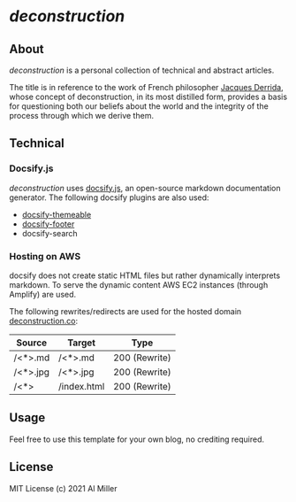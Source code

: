 # <i>deconstruction</i>

##  About

<p>
<i>deconstruction</i> is a personal collection of technical and abstract articles.
</p>
 The title is in reference to the work of French philosopher <a href="https://en.wikipedia.org/wiki/Jacques_Derrida" target="__blank">Jacques Derrida</a>, whose concept of deconstruction, in its most distilled form, provides a basis for questioning both our beliefs about the world and the integrity of the process through which we derive them.

##  Technical

###    Docsify.js

<i>deconstruction</i> uses <a href="https://docsify.js.org/" target="__blank">docsify.js</a>, an open-source markdown documentation generator. The following docsify plugins are also used:

- <a href="https://jhildenbiddle.github.io/docsify-themeable/#/" target="__blank">docsify-themeable</a>
- <a href="https://github.com/erickjx/docsify-footer-enh" target="__blank">docsify-footer</a>
- docsify-search

###    Hosting on AWS

<p>
docsify does not create static HTML files but rather dynamically interprets markdown. To serve the dynamic content AWS EC2 instances (through Amplify) are used.
</p>
<p>
The following rewrites/redirects are used for the hosted domain <a href="https://deconstruction.co/" target="__blank">deconstruction.co</a>:
</p>

| Source      | Target | Type |
| ----------- | ----------- | ----------- |
| /<*>.md	      | /<*>.md	       | 200 (Rewrite)	       |
| /<*>.jpg	      | /<*>.jpg	       | 200 (Rewrite)	       |
| /<*>	   | /index.html	        | 200 (Rewrite)	       |

##  Usage

Feel free to use this template for your own blog, no crediting required.

##  License

MIT License (c) 2021 Al Miller
